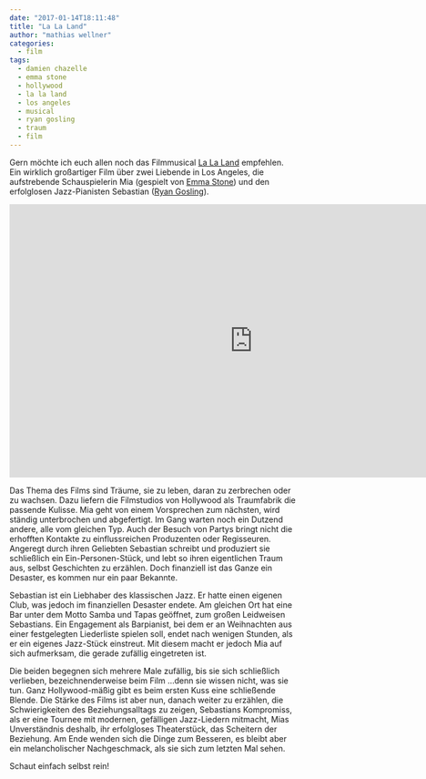 ```yaml
---
date: "2017-01-14T18:11:48"
title: "La La Land"
author: "mathias wellner"
categories:
  - film
tags:
  - damien chazelle
  - emma stone
  - hollywood
  - la la land
  - los angeles
  - musical
  - ryan gosling
  - traum
  - film
---
```


Gern möchte ich euch allen noch das Filmmusical [La La Land][1]
empfehlen. Ein wirklich großartiger Film über zwei Liebende in Los Angeles, die aufstrebende Schauspielerin 
Mia (gespielt von [Emma Stone][2]) und den erfolglosen Jazz-Pianisten Sebastian ([Ryan Gosling][3]). 

<iframe src="https://www.youtube-nocookie.com/embed/2Amyioxaii4?rel=0" allowfullscreen="" width="853" height="480" frameborder="0"></iframe>

Das Thema des Films sind Träume, sie zu leben, daran zu zerbrechen oder zu wachsen. Dazu liefern die Filmstudios von Hollywood als Traumfabrik die passende Kulisse. Mia geht von einem Vorsprechen zum nächsten, wird ständig unterbrochen und abgefertigt. Im Gang warten noch ein Dutzend andere, alle vom gleichen Typ. Auch der Besuch von Partys bringt nicht die erhofften Kontakte zu einflussreichen Produzenten oder Regisseuren. Angeregt durch ihren Geliebten Sebastian schreibt und produziert sie schließlich ein Ein-Personen-Stück, und lebt so ihren eigentlichen Traum aus, selbst Geschichten zu erzählen. Doch finanziell ist das Ganze ein Desaster, es kommen nur ein paar Bekannte.

Sebastian ist ein Liebhaber des klassischen Jazz. Er hatte einen eigenen Club, was jedoch im finanziellen Desaster endete. Am gleichen Ort hat eine Bar unter dem Motto Samba und Tapas geöffnet, zum großen Leidweisen Sebastians. Ein Engagement als Barpianist, bei dem er an Weihnachten aus einer festgelegten Liederliste spielen soll, endet nach wenigen Stunden, als er ein eigenes Jazz-Stück einstreut. Mit diesem macht er jedoch Mia auf sich aufmerksam, die gerade zufällig eingetreten ist.

Die beiden begegnen sich mehrere Male zufällig, bis sie sich schließlich verlieben, bezeichnenderweise beim Film …denn sie wissen nicht, was sie tun. Ganz Hollywood-mäßig gibt es beim ersten Kuss eine schließende Blende. Die Stärke des Films ist aber nun, danach weiter zu erzählen, die Schwierigkeiten des Beziehungsalltags zu zeigen, Sebastians Kompromiss, als er eine Tournee mit modernen, gefälligen Jazz-Liedern mitmacht, Mias Unverständnis deshalb, ihr erfolgloses Theaterstück, das Scheitern der Beziehung. Am Ende wenden sich die Dinge zum Besseren, es bleibt aber ein melancholischer Nachgeschmack, als sie sich zum letzten Mal sehen.

Schaut einfach selbst rein!

[1]: https://de.wikipedia.org/wiki/La_La_Land_(Film)
[2]: https://de.wikipedia.org/wiki/Emma_Stone
[3]: https://de.wikipedia.org/wiki/Ryan_Gosling